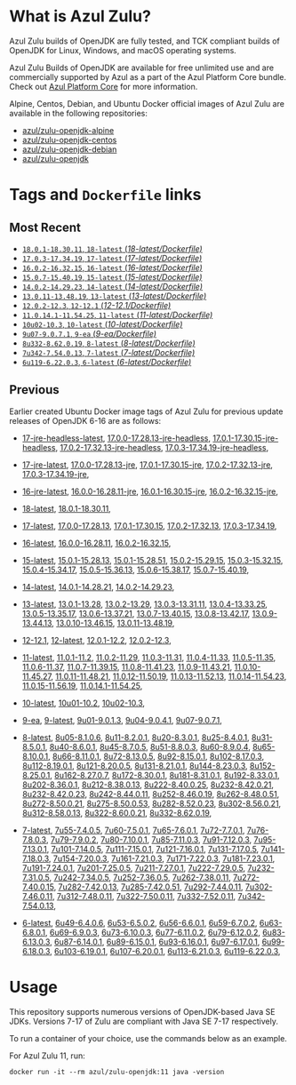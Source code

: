 What is Azul Zulu?
======================================

Azul Zulu builds of OpenJDK are fully tested, and TCK compliant builds of OpenJDK for Linux, Windows, and macOS operating systems.

Azul Zulu Builds of OpenJDK are available for free unlimited use and are commercially supported by Azul as a part of the Azul Platform Core bundle.
Check out [Azul Platform Core][3] for more information.

Alpine, Centos, Debian, and Ubuntu Docker official images of Azul Zulu are available in the following repositories:

  * [azul/zulu-openjdk-alpine][4]
  * [azul/zulu-openjdk-centos][5]
  * [azul/zulu-openjdk-debian][6]
  * [azul/zulu-openjdk][7]

Tags and `Dockerfile` links
===========================

Most Recent
-----------

  * [`18.0.1-18.30.11`, `18-latest` (*18-latest/Dockerfile)*][10]
  * [`17.0.3-17.34.19`, `17-latest` (*17-latest/Dockerfile)*][12]
  * [`16.0.2-16.32.15`, `16-latest` (*16-latest/Dockerfile)*][27]
  * [`15.0.7-15.40.19`, `15-latest` (*15-latest/Dockerfile)*][34]
  * [`14.0.2-14.29.23`, `14-latest` (*14-latest/Dockerfile)*][43]
  * [`13.0.11-13.48.19`, `13-latest` (*13-latest/Dockerfile)*][46]
  * [`12.0.2-12.3`, `12-12.1` (*12-12.1/Dockerfile)*][58]
  * [`11.0.14.1-11.54.25`, `11-latest` (*11-latest/Dockerfile)*][62]
  * [`10u02-10.3`, `10-latest` (*10-latest/Dockerfile)*][79]
  * [`9u07-9.0.7.1`, `9-ea` (*9-ea/Dockerfile)*][82]
  * [`8u332-8.62.0.19`, `8-latest` (*8-latest/Dockerfile)*][87]
  * [`7u342-7.54.0.13`, `7-latest` (*7-latest/Dockerfile)*][126]
  * [`6u119-6.22.0.3`, `6-latest` (*6-latest/Dockerfile)*][163]

Previous
--------
Earlier created Ubuntu Docker image tags of Azul Zulu for previous update releases of OpenJDK 6-16 are as follows:

  * [17-jre-headless-latest][22],
  [17.0.0-17.28.13-jre-headless][23],
  [17.0.1-17.30.15-jre-headless][24],
  [17.0.2-17.32.13-jre-headless][25],
  [17.0.3-17.34.19-jre-headless][26],
  
  * [17-jre-latest][13],
  [17.0.0-17.28.13-jre][18],
  [17.0.1-17.30.15-jre][19],
  [17.0.2-17.32.13-jre][20],
  [17.0.3-17.34.19-jre][21],
  
  * [16-jre-latest][28],
  [16.0.0-16.28.11-jre][31],
  [16.0.1-16.30.15-jre][32],
  [16.0.2-16.32.15-jre][33],
  
  * [18-latest][10],
  [18.0.1-18.30.11][11],
  
  * [17-latest][12],
  [17.0.0-17.28.13][14],
  [17.0.1-17.30.15][15],
  [17.0.2-17.32.13][16],
  [17.0.3-17.34.19][17],
  
  * [16-latest][27],
  [16.0.0-16.28.11][29],
  [16.0.2-16.32.15][30],
  
  * [15-latest][34],
  [15.0.1-15.28.13][35],
  [15.0.1-15.28.51][36],
  [15.0.2-15.29.15][37],
  [15.0.3-15.32.15][38],
  [15.0.4-15.34.17][39],
  [15.0.5-15.36.13][40],
  [15.0.6-15.38.17][41],
  [15.0.7-15.40.19][42],
  
  * [14-latest][43],
  [14.0.1-14.28.21][44],
  [14.0.2-14.29.23][45],
  
  * [13-latest][46],
  [13.0.1-13.28][47],
  [13.0.2-13.29][48],
  [13.0.3-13.31.11][49],
  [13.0.4-13.33.25][50],
  [13.0.5-13.35.17][51],
  [13.0.6-13.37.21][52],
  [13.0.7-13.40.15][53],
  [13.0.8-13.42.17][54],
  [13.0.9-13.44.13][55],
  [13.0.10-13.46.15][56],
  [13.0.11-13.48.19][57],
  
  * [12-12.1][58],
  [12-latest][59],
  [12.0.1-12.2][60],
  [12.0.2-12.3][61],
  
  * [11-latest][62],
  [11.0.1-11.2][63],
  [11.0.2-11.29][64],
  [11.0.3-11.31][65],
  [11.0.4-11.33][66],
  [11.0.5-11.35][67],
  [11.0.6-11.37][68],
  [11.0.7-11.39.15][69],
  [11.0.8-11.41.23][70],
  [11.0.9-11.43.21][71],
  [11.0.10-11.45.27][72],
  [11.0.11-11.48.21][73],
  [11.0.12-11.50.19][74],
  [11.0.13-11.52.13][75],
  [11.0.14-11.54.23][76],
  [11.0.15-11.56.19][77],
  [11.0.14.1-11.54.25][78],
  
  * [10-latest][79],
  [10u01-10.2][80],
  [10u02-10.3][81],
  
  * [9-ea][82],
  [9-latest][83],
  [9u01-9.0.1.3][84],
  [9u04-9.0.4.1][85],
  [9u07-9.0.7.1][86],
  
  * [8-latest][87],
  [8u05-8.1.0.6][88],
  [8u11-8.2.0.1][89],
  [8u20-8.3.0.1][90],
  [8u25-8.4.0.1][91],
  [8u31-8.5.0.1][92],
  [8u40-8.6.0.1][93],
  [8u45-8.7.0.5][94],
  [8u51-8.8.0.3][95],
  [8u60-8.9.0.4][96],
  [8u65-8.10.0.1][97],
  [8u66-8.11.0.1][98],
  [8u72-8.13.0.5][99],
  [8u92-8.15.0.1][100],
  [8u102-8.17.0.3][101],
  [8u112-8.19.0.1][102],
  [8u121-8.20.0.5][103],
  [8u131-8.21.0.1][104],
  [8u144-8.23.0.3][105],
  [8u152-8.25.0.1][106],
  [8u162-8.27.0.7][107],
  [8u172-8.30.0.1][108],
  [8u181-8.31.0.1][109],
  [8u192-8.33.0.1][110],
  [8u202-8.36.0.1][111],
  [8u212-8.38.0.13][112],
  [8u222-8.40.0.25][113],
  [8u232-8.42.0.21][114],
  [8u232-8.42.0.23][115],
  [8u242-8.44.0.11][116],
  [8u252-8.46.0.19][117],
  [8u262-8.48.0.51][118],
  [8u272-8.50.0.21][119],
  [8u275-8.50.0.53][120],
  [8u282-8.52.0.23][121],
  [8u302-8.56.0.21][122],
  [8u312-8.58.0.13][123],
  [8u322-8.60.0.21][124],
  [8u332-8.62.0.19][125],
  
  * [7-latest][126],
  [7u55-7.4.0.5][127],
  [7u60-7.5.0.1][128],
  [7u65-7.6.0.1][129],
  [7u72-7.7.0.1][130],
  [7u76-7.8.0.3][131],
  [7u79-7.9.0.2][132],
  [7u80-7.10.0.1][133],
  [7u85-7.11.0.3][134],
  [7u91-7.12.0.3][135],
  [7u95-7.13.0.1][136],
  [7u101-7.14.0.5][137],
  [7u111-7.15.0.1][138],
  [7u121-7.16.0.1][139],
  [7u131-7.17.0.5][140],
  [7u141-7.18.0.3][141],
  [7u154-7.20.0.3][142],
  [7u161-7.21.0.3][143],
  [7u171-7.22.0.3][144],
  [7u181-7.23.0.1][145],
  [7u191-7.24.0.1][146],
  [7u201-7.25.0.5][147],
  [7u211-7.27.0.1][148],
  [7u222-7.29.0.5][149],
  [7u232-7.31.0.5][150],
  [7u242-7.34.0.5][151],
  [7u252-7.36.0.5][152],
  [7u262-7.38.0.11][153],
  [7u272-7.40.0.15][154],
  [7u282-7.42.0.13][155],
  [7u285-7.42.0.51][156],
  [7u292-7.44.0.11][157],
  [7u302-7.46.0.11][158],
  [7u312-7.48.0.11][159],
  [7u322-7.50.0.11][160],
  [7u332-7.52.0.11][161],
  [7u342-7.54.0.13][162],
  
  * [6-latest][163],
  [6u49-6.4.0.6][164],
  [6u53-6.5.0.2][165],
  [6u56-6.6.0.1][166],
  [6u59-6.7.0.2][167],
  [6u63-6.8.0.1][168],
  [6u69-6.9.0.3][169],
  [6u73-6.10.0.3][170],
  [6u77-6.11.0.2][171],
  [6u79-6.12.0.2][172],
  [6u83-6.13.0.3][173],
  [6u87-6.14.0.1][174],
  [6u89-6.15.0.1][175],
  [6u93-6.16.0.1][176],
  [6u97-6.17.0.1][177],
  [6u99-6.18.0.3][178],
  [6u103-6.19.0.1][179],
  [6u107-6.20.0.1][180],
  [6u113-6.21.0.3][181],
  [6u119-6.22.0.3][182],
  

Usage
=====

This repository supports numerous versions of OpenJDK-based Java SE JDKs. Versions 7-17 of Zulu are compliant with Java SE 7-17 respectively.

To run a container of your choice, use the commands below as an example.

For Azul Zulu 11, run:

    docker run -it --rm azul/zulu-openjdk:11 java -version

  [1]: https://www.azul.com/files/ZuluDocker60.gif
  [2]: https://www.azul.com/
  [3]: https://www.azul.com/products/core/
  [4]: https://hub.docker.com/r/azul/zulu-openjdk-alpine
  [5]: https://hub.docker.com/r/azul/zulu-openjdk-centos
  [6]: https://hub.docker.com/r/azul/zulu-openjdk-debian
  [7]: https://hub.docker.com/r/azul/zulu-openjdk


  [22]: https://github.com/zulu-openjdk/zulu-openjdk/blob/master/17-jre-headless-latest/Dockerfile
  [23]: https://github.com/zulu-openjdk/zulu-openjdk/blob/master/17.0.0-17.28.13-jre-headless/Dockerfile
  [24]: https://github.com/zulu-openjdk/zulu-openjdk/blob/master/17.0.1-17.30.15-jre-headless/Dockerfile
  [25]: https://github.com/zulu-openjdk/zulu-openjdk/blob/master/17.0.2-17.32.13-jre-headless/Dockerfile
  [26]: https://github.com/zulu-openjdk/zulu-openjdk/blob/master/17.0.3-17.34.19-jre-headless/Dockerfile
  
  [13]: https://github.com/zulu-openjdk/zulu-openjdk/blob/master/17-jre-latest/Dockerfile
  [18]: https://github.com/zulu-openjdk/zulu-openjdk/blob/master/17.0.0-17.28.13-jre/Dockerfile
  [19]: https://github.com/zulu-openjdk/zulu-openjdk/blob/master/17.0.1-17.30.15-jre/Dockerfile
  [20]: https://github.com/zulu-openjdk/zulu-openjdk/blob/master/17.0.2-17.32.13-jre/Dockerfile
  [21]: https://github.com/zulu-openjdk/zulu-openjdk/blob/master/17.0.3-17.34.19-jre/Dockerfile
  
  [28]: https://github.com/zulu-openjdk/zulu-openjdk/blob/master/16-jre-latest/Dockerfile
  [31]: https://github.com/zulu-openjdk/zulu-openjdk/blob/master/16.0.0-16.28.11-jre/Dockerfile
  [32]: https://github.com/zulu-openjdk/zulu-openjdk/blob/master/16.0.1-16.30.15-jre/Dockerfile
  [33]: https://github.com/zulu-openjdk/zulu-openjdk/blob/master/16.0.2-16.32.15-jre/Dockerfile
  
  [10]: https://github.com/zulu-openjdk/zulu-openjdk/blob/master/18-latest/Dockerfile
  [11]: https://github.com/zulu-openjdk/zulu-openjdk/blob/master/18.0.1-18.30.11/Dockerfile
  
  [12]: https://github.com/zulu-openjdk/zulu-openjdk/blob/master/17-latest/Dockerfile
  [14]: https://github.com/zulu-openjdk/zulu-openjdk/blob/master/17.0.0-17.28.13/Dockerfile
  [15]: https://github.com/zulu-openjdk/zulu-openjdk/blob/master/17.0.1-17.30.15/Dockerfile
  [16]: https://github.com/zulu-openjdk/zulu-openjdk/blob/master/17.0.2-17.32.13/Dockerfile
  [17]: https://github.com/zulu-openjdk/zulu-openjdk/blob/master/17.0.3-17.34.19/Dockerfile
  
  [27]: https://github.com/zulu-openjdk/zulu-openjdk/blob/master/16-latest/Dockerfile
  [29]: https://github.com/zulu-openjdk/zulu-openjdk/blob/master/16.0.0-16.28.11/Dockerfile
  [30]: https://github.com/zulu-openjdk/zulu-openjdk/blob/master/16.0.2-16.32.15/Dockerfile
  
  [34]: https://github.com/zulu-openjdk/zulu-openjdk/blob/master/15-latest/Dockerfile
  [35]: https://github.com/zulu-openjdk/zulu-openjdk/blob/master/15.0.1-15.28.13/Dockerfile
  [36]: https://github.com/zulu-openjdk/zulu-openjdk/blob/master/15.0.1-15.28.51/Dockerfile
  [37]: https://github.com/zulu-openjdk/zulu-openjdk/blob/master/15.0.2-15.29.15/Dockerfile
  [38]: https://github.com/zulu-openjdk/zulu-openjdk/blob/master/15.0.3-15.32.15/Dockerfile
  [39]: https://github.com/zulu-openjdk/zulu-openjdk/blob/master/15.0.4-15.34.17/Dockerfile
  [40]: https://github.com/zulu-openjdk/zulu-openjdk/blob/master/15.0.5-15.36.13/Dockerfile
  [41]: https://github.com/zulu-openjdk/zulu-openjdk/blob/master/15.0.6-15.38.17/Dockerfile
  [42]: https://github.com/zulu-openjdk/zulu-openjdk/blob/master/15.0.7-15.40.19/Dockerfile
  
  [43]: https://github.com/zulu-openjdk/zulu-openjdk/blob/master/14-latest/Dockerfile
  [44]: https://github.com/zulu-openjdk/zulu-openjdk/blob/master/14.0.1-14.28.21/Dockerfile
  [45]: https://github.com/zulu-openjdk/zulu-openjdk/blob/master/14.0.2-14.29.23/Dockerfile
  
  [46]: https://github.com/zulu-openjdk/zulu-openjdk/blob/master/13-latest/Dockerfile
  [47]: https://github.com/zulu-openjdk/zulu-openjdk/blob/master/13.0.1-13.28/Dockerfile
  [48]: https://github.com/zulu-openjdk/zulu-openjdk/blob/master/13.0.2-13.29/Dockerfile
  [49]: https://github.com/zulu-openjdk/zulu-openjdk/blob/master/13.0.3-13.31.11/Dockerfile
  [50]: https://github.com/zulu-openjdk/zulu-openjdk/blob/master/13.0.4-13.33.25/Dockerfile
  [51]: https://github.com/zulu-openjdk/zulu-openjdk/blob/master/13.0.5-13.35.17/Dockerfile
  [52]: https://github.com/zulu-openjdk/zulu-openjdk/blob/master/13.0.6-13.37.21/Dockerfile
  [53]: https://github.com/zulu-openjdk/zulu-openjdk/blob/master/13.0.7-13.40.15/Dockerfile
  [54]: https://github.com/zulu-openjdk/zulu-openjdk/blob/master/13.0.8-13.42.17/Dockerfile
  [55]: https://github.com/zulu-openjdk/zulu-openjdk/blob/master/13.0.9-13.44.13/Dockerfile
  [56]: https://github.com/zulu-openjdk/zulu-openjdk/blob/master/13.0.10-13.46.15/Dockerfile
  [57]: https://github.com/zulu-openjdk/zulu-openjdk/blob/master/13.0.11-13.48.19/Dockerfile
  
  [58]: https://github.com/zulu-openjdk/zulu-openjdk/blob/master/12-12.1/Dockerfile
  [59]: https://github.com/zulu-openjdk/zulu-openjdk/blob/master/12-latest/Dockerfile
  [60]: https://github.com/zulu-openjdk/zulu-openjdk/blob/master/12.0.1-12.2/Dockerfile
  [61]: https://github.com/zulu-openjdk/zulu-openjdk/blob/master/12.0.2-12.3/Dockerfile
  
  [62]: https://github.com/zulu-openjdk/zulu-openjdk/blob/master/11-latest/Dockerfile
  [63]: https://github.com/zulu-openjdk/zulu-openjdk/blob/master/11.0.1-11.2/Dockerfile
  [64]: https://github.com/zulu-openjdk/zulu-openjdk/blob/master/11.0.2-11.29/Dockerfile
  [65]: https://github.com/zulu-openjdk/zulu-openjdk/blob/master/11.0.3-11.31/Dockerfile
  [66]: https://github.com/zulu-openjdk/zulu-openjdk/blob/master/11.0.4-11.33/Dockerfile
  [67]: https://github.com/zulu-openjdk/zulu-openjdk/blob/master/11.0.5-11.35/Dockerfile
  [68]: https://github.com/zulu-openjdk/zulu-openjdk/blob/master/11.0.6-11.37/Dockerfile
  [69]: https://github.com/zulu-openjdk/zulu-openjdk/blob/master/11.0.7-11.39.15/Dockerfile
  [70]: https://github.com/zulu-openjdk/zulu-openjdk/blob/master/11.0.8-11.41.23/Dockerfile
  [71]: https://github.com/zulu-openjdk/zulu-openjdk/blob/master/11.0.9-11.43.21/Dockerfile
  [72]: https://github.com/zulu-openjdk/zulu-openjdk/blob/master/11.0.10-11.45.27/Dockerfile
  [73]: https://github.com/zulu-openjdk/zulu-openjdk/blob/master/11.0.11-11.48.21/Dockerfile
  [74]: https://github.com/zulu-openjdk/zulu-openjdk/blob/master/11.0.12-11.50.19/Dockerfile
  [75]: https://github.com/zulu-openjdk/zulu-openjdk/blob/master/11.0.13-11.52.13/Dockerfile
  [76]: https://github.com/zulu-openjdk/zulu-openjdk/blob/master/11.0.14-11.54.23/Dockerfile
  [77]: https://github.com/zulu-openjdk/zulu-openjdk/blob/master/11.0.15-11.56.19/Dockerfile
  [78]: https://github.com/zulu-openjdk/zulu-openjdk/blob/master/11.0.14.1-11.54.25/Dockerfile
  
  [79]: https://github.com/zulu-openjdk/zulu-openjdk/blob/master/10-latest/Dockerfile
  [80]: https://github.com/zulu-openjdk/zulu-openjdk/blob/master/10u01-10.2/Dockerfile
  [81]: https://github.com/zulu-openjdk/zulu-openjdk/blob/master/10u02-10.3/Dockerfile
  
  [82]: https://github.com/zulu-openjdk/zulu-openjdk/blob/master/9-ea/Dockerfile
  [83]: https://github.com/zulu-openjdk/zulu-openjdk/blob/master/9-latest/Dockerfile
  [84]: https://github.com/zulu-openjdk/zulu-openjdk/blob/master/9u01-9.0.1.3/Dockerfile
  [85]: https://github.com/zulu-openjdk/zulu-openjdk/blob/master/9u04-9.0.4.1/Dockerfile
  [86]: https://github.com/zulu-openjdk/zulu-openjdk/blob/master/9u07-9.0.7.1/Dockerfile
  
  [87]: https://github.com/zulu-openjdk/zulu-openjdk/blob/master/8-latest/Dockerfile
  [88]: https://github.com/zulu-openjdk/zulu-openjdk/blob/master/8u05-8.1.0.6/Dockerfile
  [89]: https://github.com/zulu-openjdk/zulu-openjdk/blob/master/8u11-8.2.0.1/Dockerfile
  [90]: https://github.com/zulu-openjdk/zulu-openjdk/blob/master/8u20-8.3.0.1/Dockerfile
  [91]: https://github.com/zulu-openjdk/zulu-openjdk/blob/master/8u25-8.4.0.1/Dockerfile
  [92]: https://github.com/zulu-openjdk/zulu-openjdk/blob/master/8u31-8.5.0.1/Dockerfile
  [93]: https://github.com/zulu-openjdk/zulu-openjdk/blob/master/8u40-8.6.0.1/Dockerfile
  [94]: https://github.com/zulu-openjdk/zulu-openjdk/blob/master/8u45-8.7.0.5/Dockerfile
  [95]: https://github.com/zulu-openjdk/zulu-openjdk/blob/master/8u51-8.8.0.3/Dockerfile
  [96]: https://github.com/zulu-openjdk/zulu-openjdk/blob/master/8u60-8.9.0.4/Dockerfile
  [97]: https://github.com/zulu-openjdk/zulu-openjdk/blob/master/8u65-8.10.0.1/Dockerfile
  [98]: https://github.com/zulu-openjdk/zulu-openjdk/blob/master/8u66-8.11.0.1/Dockerfile
  [99]: https://github.com/zulu-openjdk/zulu-openjdk/blob/master/8u72-8.13.0.5/Dockerfile
  [100]: https://github.com/zulu-openjdk/zulu-openjdk/blob/master/8u92-8.15.0.1/Dockerfile
  [101]: https://github.com/zulu-openjdk/zulu-openjdk/blob/master/8u102-8.17.0.3/Dockerfile
  [102]: https://github.com/zulu-openjdk/zulu-openjdk/blob/master/8u112-8.19.0.1/Dockerfile
  [103]: https://github.com/zulu-openjdk/zulu-openjdk/blob/master/8u121-8.20.0.5/Dockerfile
  [104]: https://github.com/zulu-openjdk/zulu-openjdk/blob/master/8u131-8.21.0.1/Dockerfile
  [105]: https://github.com/zulu-openjdk/zulu-openjdk/blob/master/8u144-8.23.0.3/Dockerfile
  [106]: https://github.com/zulu-openjdk/zulu-openjdk/blob/master/8u152-8.25.0.1/Dockerfile
  [107]: https://github.com/zulu-openjdk/zulu-openjdk/blob/master/8u162-8.27.0.7/Dockerfile
  [108]: https://github.com/zulu-openjdk/zulu-openjdk/blob/master/8u172-8.30.0.1/Dockerfile
  [109]: https://github.com/zulu-openjdk/zulu-openjdk/blob/master/8u181-8.31.0.1/Dockerfile
  [110]: https://github.com/zulu-openjdk/zulu-openjdk/blob/master/8u192-8.33.0.1/Dockerfile
  [111]: https://github.com/zulu-openjdk/zulu-openjdk/blob/master/8u202-8.36.0.1/Dockerfile
  [112]: https://github.com/zulu-openjdk/zulu-openjdk/blob/master/8u212-8.38.0.13/Dockerfile
  [113]: https://github.com/zulu-openjdk/zulu-openjdk/blob/master/8u222-8.40.0.25/Dockerfile
  [114]: https://github.com/zulu-openjdk/zulu-openjdk/blob/master/8u232-8.42.0.21/Dockerfile
  [115]: https://github.com/zulu-openjdk/zulu-openjdk/blob/master/8u232-8.42.0.23/Dockerfile
  [116]: https://github.com/zulu-openjdk/zulu-openjdk/blob/master/8u242-8.44.0.11/Dockerfile
  [117]: https://github.com/zulu-openjdk/zulu-openjdk/blob/master/8u252-8.46.0.19/Dockerfile
  [118]: https://github.com/zulu-openjdk/zulu-openjdk/blob/master/8u262-8.48.0.51/Dockerfile
  [119]: https://github.com/zulu-openjdk/zulu-openjdk/blob/master/8u272-8.50.0.21/Dockerfile
  [120]: https://github.com/zulu-openjdk/zulu-openjdk/blob/master/8u275-8.50.0.53/Dockerfile
  [121]: https://github.com/zulu-openjdk/zulu-openjdk/blob/master/8u282-8.52.0.23/Dockerfile
  [122]: https://github.com/zulu-openjdk/zulu-openjdk/blob/master/8u302-8.56.0.21/Dockerfile
  [123]: https://github.com/zulu-openjdk/zulu-openjdk/blob/master/8u312-8.58.0.13/Dockerfile
  [124]: https://github.com/zulu-openjdk/zulu-openjdk/blob/master/8u322-8.60.0.21/Dockerfile
  [125]: https://github.com/zulu-openjdk/zulu-openjdk/blob/master/8u332-8.62.0.19/Dockerfile
  
  [126]: https://github.com/zulu-openjdk/zulu-openjdk/blob/master/7-latest/Dockerfile
  [127]: https://github.com/zulu-openjdk/zulu-openjdk/blob/master/7u55-7.4.0.5/Dockerfile
  [128]: https://github.com/zulu-openjdk/zulu-openjdk/blob/master/7u60-7.5.0.1/Dockerfile
  [129]: https://github.com/zulu-openjdk/zulu-openjdk/blob/master/7u65-7.6.0.1/Dockerfile
  [130]: https://github.com/zulu-openjdk/zulu-openjdk/blob/master/7u72-7.7.0.1/Dockerfile
  [131]: https://github.com/zulu-openjdk/zulu-openjdk/blob/master/7u76-7.8.0.3/Dockerfile
  [132]: https://github.com/zulu-openjdk/zulu-openjdk/blob/master/7u79-7.9.0.2/Dockerfile
  [133]: https://github.com/zulu-openjdk/zulu-openjdk/blob/master/7u80-7.10.0.1/Dockerfile
  [134]: https://github.com/zulu-openjdk/zulu-openjdk/blob/master/7u85-7.11.0.3/Dockerfile
  [135]: https://github.com/zulu-openjdk/zulu-openjdk/blob/master/7u91-7.12.0.3/Dockerfile
  [136]: https://github.com/zulu-openjdk/zulu-openjdk/blob/master/7u95-7.13.0.1/Dockerfile
  [137]: https://github.com/zulu-openjdk/zulu-openjdk/blob/master/7u101-7.14.0.5/Dockerfile
  [138]: https://github.com/zulu-openjdk/zulu-openjdk/blob/master/7u111-7.15.0.1/Dockerfile
  [139]: https://github.com/zulu-openjdk/zulu-openjdk/blob/master/7u121-7.16.0.1/Dockerfile
  [140]: https://github.com/zulu-openjdk/zulu-openjdk/blob/master/7u131-7.17.0.5/Dockerfile
  [141]: https://github.com/zulu-openjdk/zulu-openjdk/blob/master/7u141-7.18.0.3/Dockerfile
  [142]: https://github.com/zulu-openjdk/zulu-openjdk/blob/master/7u154-7.20.0.3/Dockerfile
  [143]: https://github.com/zulu-openjdk/zulu-openjdk/blob/master/7u161-7.21.0.3/Dockerfile
  [144]: https://github.com/zulu-openjdk/zulu-openjdk/blob/master/7u171-7.22.0.3/Dockerfile
  [145]: https://github.com/zulu-openjdk/zulu-openjdk/blob/master/7u181-7.23.0.1/Dockerfile
  [146]: https://github.com/zulu-openjdk/zulu-openjdk/blob/master/7u191-7.24.0.1/Dockerfile
  [147]: https://github.com/zulu-openjdk/zulu-openjdk/blob/master/7u201-7.25.0.5/Dockerfile
  [148]: https://github.com/zulu-openjdk/zulu-openjdk/blob/master/7u211-7.27.0.1/Dockerfile
  [149]: https://github.com/zulu-openjdk/zulu-openjdk/blob/master/7u222-7.29.0.5/Dockerfile
  [150]: https://github.com/zulu-openjdk/zulu-openjdk/blob/master/7u232-7.31.0.5/Dockerfile
  [151]: https://github.com/zulu-openjdk/zulu-openjdk/blob/master/7u242-7.34.0.5/Dockerfile
  [152]: https://github.com/zulu-openjdk/zulu-openjdk/blob/master/7u252-7.36.0.5/Dockerfile
  [153]: https://github.com/zulu-openjdk/zulu-openjdk/blob/master/7u262-7.38.0.11/Dockerfile
  [154]: https://github.com/zulu-openjdk/zulu-openjdk/blob/master/7u272-7.40.0.15/Dockerfile
  [155]: https://github.com/zulu-openjdk/zulu-openjdk/blob/master/7u282-7.42.0.13/Dockerfile
  [156]: https://github.com/zulu-openjdk/zulu-openjdk/blob/master/7u285-7.42.0.51/Dockerfile
  [157]: https://github.com/zulu-openjdk/zulu-openjdk/blob/master/7u292-7.44.0.11/Dockerfile
  [158]: https://github.com/zulu-openjdk/zulu-openjdk/blob/master/7u302-7.46.0.11/Dockerfile
  [159]: https://github.com/zulu-openjdk/zulu-openjdk/blob/master/7u312-7.48.0.11/Dockerfile
  [160]: https://github.com/zulu-openjdk/zulu-openjdk/blob/master/7u322-7.50.0.11/Dockerfile
  [161]: https://github.com/zulu-openjdk/zulu-openjdk/blob/master/7u332-7.52.0.11/Dockerfile
  [162]: https://github.com/zulu-openjdk/zulu-openjdk/blob/master/7u342-7.54.0.13/Dockerfile
  
  [163]: https://github.com/zulu-openjdk/zulu-openjdk/blob/master/6-latest/Dockerfile
  [164]: https://github.com/zulu-openjdk/zulu-openjdk/blob/master/6u49-6.4.0.6/Dockerfile
  [165]: https://github.com/zulu-openjdk/zulu-openjdk/blob/master/6u53-6.5.0.2/Dockerfile
  [166]: https://github.com/zulu-openjdk/zulu-openjdk/blob/master/6u56-6.6.0.1/Dockerfile
  [167]: https://github.com/zulu-openjdk/zulu-openjdk/blob/master/6u59-6.7.0.2/Dockerfile
  [168]: https://github.com/zulu-openjdk/zulu-openjdk/blob/master/6u63-6.8.0.1/Dockerfile
  [169]: https://github.com/zulu-openjdk/zulu-openjdk/blob/master/6u69-6.9.0.3/Dockerfile
  [170]: https://github.com/zulu-openjdk/zulu-openjdk/blob/master/6u73-6.10.0.3/Dockerfile
  [171]: https://github.com/zulu-openjdk/zulu-openjdk/blob/master/6u77-6.11.0.2/Dockerfile
  [172]: https://github.com/zulu-openjdk/zulu-openjdk/blob/master/6u79-6.12.0.2/Dockerfile
  [173]: https://github.com/zulu-openjdk/zulu-openjdk/blob/master/6u83-6.13.0.3/Dockerfile
  [174]: https://github.com/zulu-openjdk/zulu-openjdk/blob/master/6u87-6.14.0.1/Dockerfile
  [175]: https://github.com/zulu-openjdk/zulu-openjdk/blob/master/6u89-6.15.0.1/Dockerfile
  [176]: https://github.com/zulu-openjdk/zulu-openjdk/blob/master/6u93-6.16.0.1/Dockerfile
  [177]: https://github.com/zulu-openjdk/zulu-openjdk/blob/master/6u97-6.17.0.1/Dockerfile
  [178]: https://github.com/zulu-openjdk/zulu-openjdk/blob/master/6u99-6.18.0.3/Dockerfile
  [179]: https://github.com/zulu-openjdk/zulu-openjdk/blob/master/6u103-6.19.0.1/Dockerfile
  [180]: https://github.com/zulu-openjdk/zulu-openjdk/blob/master/6u107-6.20.0.1/Dockerfile
  [181]: https://github.com/zulu-openjdk/zulu-openjdk/blob/master/6u113-6.21.0.3/Dockerfile
  [182]: https://github.com/zulu-openjdk/zulu-openjdk/blob/master/6u119-6.22.0.3/Dockerfile
  